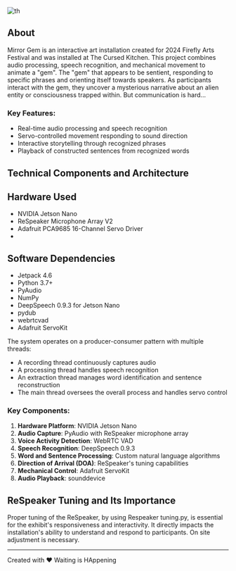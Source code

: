 




![th](https://github.com/malbu/mirror-gem/assets/6825150/2240b314-c817-452d-8f8f-a6ad53575412)

## About

Mirror Gem is an interactive art installation created for 2024 Firefly Arts Festival and was installed at The Cursed Kitchen. This project combines audio processing, speech recognition, and mechanical movement to animate a "gem". The "gem" that appears to be sentient, responding to specific phrases and orienting itself towards speakers. As participants interact with the gem, they uncover a mysterious narrative about an alien entity or consciousness trapped within. But communication is hard...

### Key Features:
- Real-time audio processing and speech recognition
- Servo-controlled movement responding to sound direction
- Interactive storytelling through recognized phrases
- Playback of constructed sentences from recognized words




## Technical Components and Architecture

## Hardware Used

- NVIDIA Jetson Nano 
- ReSpeaker Microphone Array V2
- Adafruit PCA9685 16-Channel Servo Driver
- 

## Software Dependencies
- Jetpack 4.6
- Python 3.7+
- PyAudio
- NumPy
- DeepSpeech 0.9.3 for Jetson Nano
- pydub
- webrtcvad
- Adafruit ServoKit


The system operates on a producer-consumer pattern with multiple threads:
- A recording thread continuously captures audio
- A processing thread handles speech recognition
- An extraction thread manages word identification and sentence reconstruction
- The main thread oversees the overall process and handles servo control



### Key Components:

1. **Hardware Platform**: NVIDIA Jetson Nano
2. **Audio Capture**: PyAudio with ReSpeaker microphone array
3. **Voice Activity Detection**: WebRTC VAD
4. **Speech Recognition**: DeepSpeech 0.9.3
5. **Word and Sentence Processing**: Custom natural language algorithms
6. **Direction of Arrival (DOA)**: ReSpeaker's tuning capabilities
7. **Mechanical Control**: Adafruit ServoKit
8. **Audio Playback**: sounddevice

## ReSpeaker Tuning and Its Importance

Proper tuning of the ReSpeaker, by using Respeaker tuning.py, is essential for the exhibit's responsiveness and interactivity. It directly impacts the installation's ability to understand and respond to participants. On site adjustment is necessary.

---

Created with ❤️  Waiting is HAppening




